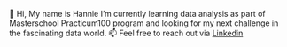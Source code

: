 👋 Hi, My name is Hannie
I’m currently learning data analysis as part of Masterschool Practicum100 program and looking for my next challenge in the fascinating data world.
📫 Feel free to reach out via
<a href="linkedin.com/in/hannie-turgeman ">Linkedin</a>

<!---
Hannietu/Hannietu is a ✨ special ✨ repository because its `README.md` (this file) appears on your GitHub profile.
You can click the Preview link to take a look at your changes.
--->
